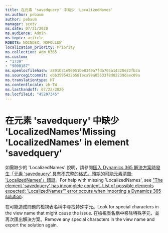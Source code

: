 ```yaml
---
title: 在元素 'savedquery' 中缺少 'LocalizedNames'
ms.author: pebaum
author: pebaum
manager: scotv
ms.date: 07/21/2020
ms.audience: Admin
ms.topic: article
ROBOTS: NOINDEX, NOFOLLOW
localization_priority: Priority
ms.collection: Adm_O365
ms.custom:
- "1739"
- "9000187"
ms.openlocfilehash: a891b31e90951be8349a7fda705a14320e22fb3a
ms.sourcegitcommit: ebb3595422b581eca98a05533f8d82239daec09a
ms.translationtype: HT
ms.contentlocale: zh-TW
ms.lasthandoff: 07/22/2020
ms.locfileid: "45207345"
---
```

# <a name="missing-localizednames-in-element-savedquery"></a><span data-ttu-id="a2525-102">在元素 'savedquery' 中缺少 'LocalizedNames'</span><span class="sxs-lookup"><span data-stu-id="a2525-102">Missing 'LocalizedNames' in element 'savedquery'</span></span>

<span data-ttu-id="a2525-103">如需缺少的 'LocalizedNames' 說明，請參閱[匯入 Dynamics 365 解決方案時發生「元素 'savedquery' 具有不完整的格式。預期的可能元素清單: 'LocalizedNames'」錯誤](https://support.microsoft.com/help/4463330/the-element-savedquery-has-incomplete-content-list-of-possible-element)。</span><span class="sxs-lookup"><span data-stu-id="a2525-103">For help with missing 'LocalizedNames', see ["The element 'savedquery' has incomplete content. List of possible elements expected: 'LocalizedNames'" error occurs when importing a Dynamics 365 solution](https://support.microsoft.com/help/4463330/the-element-savedquery-has-incomplete-content-list-of-possible-element).</span></span>

<span data-ttu-id="a2525-104">在可能造成問題的檢視表名稱中尋找特殊字元。</span><span class="sxs-lookup"><span data-stu-id="a2525-104">Look for special characters in the view name that might cause the issue.</span></span> <span data-ttu-id="a2525-105">在檢視表名稱中移除特殊字元，並再次匯出解決方案。</span><span class="sxs-lookup"><span data-stu-id="a2525-105">Remove any special characters in the view name and export the solution again.</span></span>